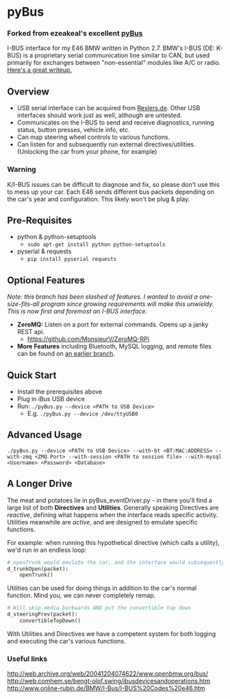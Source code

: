 pyBus
=====
### Forked from ezeakeal's excellent [pyBus](https://github.com/ezeakeal/pyBus)

I-BUS interface for my E46 BMW written in Python 2.7. BMW's I-BUS (DE: K-BUS) is a proprietary serial communication line similar to CAN, but used primarily for exchanges between "non-essential" modules like A/C or radio. [Here's a great writeup.](https://curious.ninja/blog/arduino-bmw-i-bus-interface-technical-details/) 

## Overview
* USB serial interface can be acquired from [Reslers.de](http://www.reslers.de/IBUS/). Other USB interfaces should work just as well, although are untested. 
* Communicates on the I-BUS to send and receive diagnostics, running status, button presses, vehicle info, etc. 
* Can map steering wheel controls to various functions. 
* Can listen for and subsequently run external directives/utilities. (Unlocking the car from your phone, for example) 
### Warning
K/I-BUS issues can be difficult to diagnose and fix, so please don't use this to mess up your car. Each E46 sends different bus packets depending on the car's year and configuration. This likely won't be plug & play.

## Pre-Requisites
* python & python-setuptools 
	* `sudo apt-get install python python-setuptools`
* pyserial & requests
	* `pip install pyserial requests` 

## Optional Features
*Note: this branch has been slashed of features. I wanted to avoid a one-size-fits-all program since growing requirements will make this unwieldy. This is now first and foremost an I-BUS interface.*
* **ZeroMQ:** Listen on a port for external commands. Opens up a janky REST api. 
	* https://github.com/MonsieurV/ZeroMQ-RPi 
* **More Features** including Bluetooth, MySQL logging, and remote files can be found on [an earlier branch](https://github.com/MrDoctorKovacic/pyBus/tree/soylentspaghetti). 

## Quick Start
* Install the prerequisites above 
* Plug in iBus USB device 
* Run: `./pyBus.py --device <PATH to USB Device>` 
	* E.g. `./pyBus.py --device /dev/ttyUSB0` 

## Advanced Usage
`./pyBus.py --device <PATH to USB Device> --with-bt <BT:MAC:ADDRESS> --with-zmq <ZMQ Port> --with-session <PATH to session file> --with-mysql <Username> <Password> <Database>` 

## A Longer Drive
The meat and potatoes lie in pyBus_eventDriver.py - in there you'll find a large list of both **Directives** and **Utilities**. Generally speaking Directives are *reactive*, defining what happens when the interface reads specific activity. Utilities meanwhile are *active*, and are designed to emulate specific functions. 

For example: when running this hypothetical directive (which calls a utility), we'd run in an endless loop:
```python 
# openTrunk would emulate the car, and the interface would subsequently read d_trunkOpen
d_trunkOpen(packet):
	openTrunk()
```

Utilities can be used for doing things in addition to the car's normal function. Mind you, we can never completely remap.
```python 
# Will skip media backwards AND put the convertible top down
d_steeringPrev(packet):
	convertibleTopDown()
```

With Utilities and Directives we have a competent system for both logging and executing the car's various functions.

### Useful links
http://web.archive.org/web/20041204074622/www.openbmw.org/bus/  
http://web.comhem.se/bengt-olof.swing/ibusdevicesandoperations.htm   
http://www.online-rubin.de/BMW/I-Bus/I-BUS%20Codes%20e46.htm 